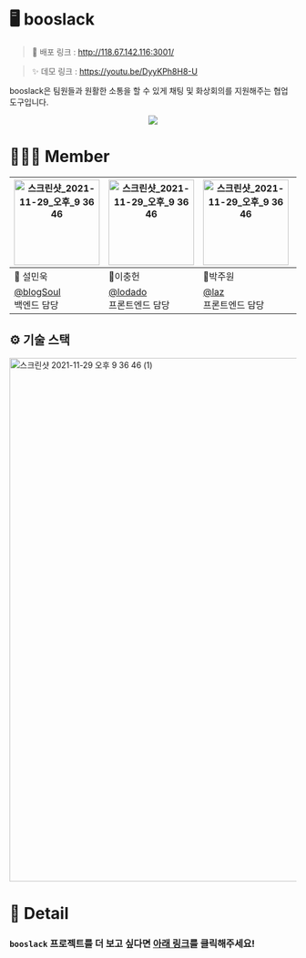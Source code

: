 # 🖥 booslack

> 🔗 배포 링크 : http://118.67.142.116:3001/

> ✨ 데모 링크 : https://youtu.be/DyyKPh8H8-U

booslack은 팀원들과 원활한 소통을 할 수 있게 채팅 및 화상회의를 지원해주는 협업 도구입니다.

<p align="center">
 <img src="https://user-images.githubusercontent.com/55660267/144753329-dd0c5525-36c8-4384-9ac0-106feed26a89.png" />
</p>

# 👨‍👧‍👦 Member

| <img width="150" alt="스크린샷_2021-11-29_오후_9 36 46" src="https://avatars.githubusercontent.com/u/42922298?v=4"> | <img width="150" alt="스크린샷_2021-11-29_오후_9 36 46" src="https://avatars.githubusercontent.com/u/40421183?v=4"> | <img width="150" alt="스크린샷_2021-11-29_오후_9 36 46" src="https://avatars.githubusercontent.com/u/75822859?v=4"> | <img width="150" alt="스크린샷_2021-11-29_오후_9 36 46" src="https://avatars.githubusercontent.com/u/55660267?v=4"> |
|------|------|------|------|
| 🥐 설민욱 | 🍛이충헌 | 🍣박주원 | 🍜조진성 |
| [@blogSoul](https://github.com/blogSoul) <br/> 백엔드 담당 | [@lodado](https://github.com/lodado) <br/> 프론트엔드 담당 | [@laz](https://github.com/laz) <br/> 프론트엔드 담당 | [@loin3](https://github.com/loin3) <br/> 백엔드 담당 |

## ⚙ 기술 스택

<img width="920" alt="스크린샷 2021-11-29 오후 9 36 46 (1)" src="https://user-images.githubusercontent.com/42922298/144754081-385f5d4e-e5b1-4cec-8ed4-087fe98bb9c5.png">

# 📕 Detail

### `booslack` 프로젝트를 더 보고 싶다면 [아래 링크](https://github.com/boostcampwm-2021/web06-booslack/wiki)를 클릭해주세요!
